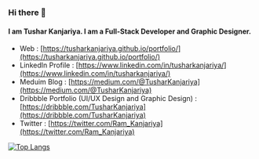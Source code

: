 ### Hi there 👋

#### I am Tushar Kanjariya. I am a Full-Stack Developer and Graphic Designer.

- Web : [https://tusharkanjariya.github.io/portfolio/](https://tusharkanjariya.github.io/portfolio/)
- LinkedIn Profile : [https://www.linkedin.com/in/tusharkanjariya/](https://www.linkedin.com/in/tusharkanjariya/)
- Meduim Blog : [https://medium.com/@TusharKanjariya](https://medium.com/@TusharKanjariya)
- Dribbble Portfolio (UI/UX Design and Graphic Design) : [https://dribbble.com/TusharKanjariya](https://dribbble.com/TusharKanjariya)
- Twitter : [https://twitter.com/Ram_Kanjariya](https://twitter.com/Ram_Kanjariya)

[![Top Langs](https://github-readme-stats.vercel.app/api/top-langs/?username=TusharKanjariya)](https://github.com/TusharKanjariya/github-readme-stats)
